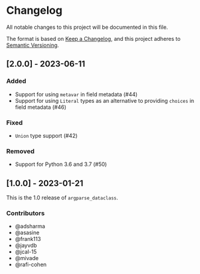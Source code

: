 # Changelog

All notable changes to this project will be documented in this file.

The format is based on [Keep a Changelog](https://keepachangelog.com/en/1.0.0/),
and this project adheres to [Semantic Versioning](https://semver.org/spec/v2.0.0.html).

## [2.0.0] - 2023-06-11
### Added
* Support for using `metavar` in field metadata (#44)
* Support for using `Literal` types as an alternative to providing `choices` in
  field metadata (#46)

### Fixed
* `Union` type support (#42)

### Removed
* Support for Python 3.6 and 3.7 (#50)

## [1.0.0] - 2023-01-21
This is the 1.0 release of `argparse_dataclass`.

### Contributors

* @adsharma
* @asasine
* @frank113
* @jayvdb
* @jcal-15
* @mivade
* @rafi-cohen